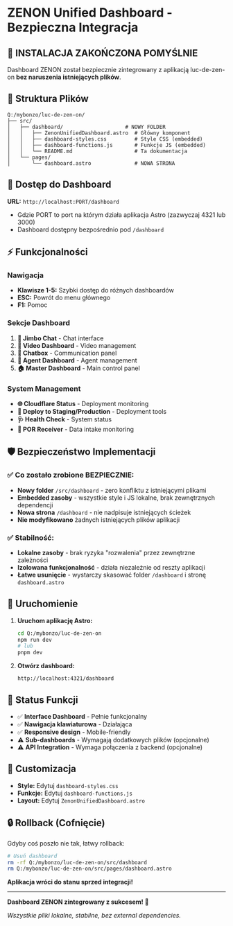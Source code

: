 # ZENON Unified Dashboard - Bezpieczna Integracja

## 🎯 INSTALACJA ZAKOŃCZONA POMYŚLNIE

Dashboard ZENON został bezpiecznie zintegrowany z aplikacją luc-de-zen-on **bez naruszenia istniejących plików**.

## 📁 Struktura Plików

```
Q:/mybonzo/luc-de-zen-on/
├── src/
│   ├── dashboard/                    # NOWY FOLDER
│   │   ├── ZenonUnifiedDashboard.astro  # Główny komponent
│   │   ├── dashboard-styles.css         # Style CSS (embedded)
│   │   ├── dashboard-functions.js       # Funkcje JS (embedded)
│   │   └── README.md                    # Ta dokumentacja
│   └── pages/
│       └── dashboard.astro              # NOWA STRONA
```

## 🚀 Dostęp do Dashboard

**URL:** `http://localhost:PORT/dashboard`

- Gdzie PORT to port na którym działa aplikacja Astro (zazwyczaj 4321 lub 3000)
- Dashboard dostępny bezpośrednio pod `/dashboard`

## ⚡ Funkcjonalności

### Nawigacja
- **Klawisze 1-5:** Szybki dostęp do różnych dashboardów
- **ESC:** Powrót do menu głównego
- **F1:** Pomoc

### Sekcje Dashboard
1. **🤖 Jimbo Chat** - Chat interface
2. **🎥 Video Dashboard** - Video management
3. **💬 Chatbox** - Communication panel
4. **👥 Agent Dashboard** - Agent management
5. **🏠 Master Dashboard** - Main control panel

### System Management
- **🌐 Cloudflare Status** - Deployment monitoring
- **🧪 Deploy to Staging/Production** - Deployment tools
- **🩺 Health Check** - System status
- **📡 POR Receiver** - Data intake monitoring

## 🛡️ Bezpieczeństwo Implementacji

### ✅ Co zostało zrobione BEZPIECZNIE:
- **Nowy folder** `/src/dashboard` - zero konfliktu z istniejącymi plikami
- **Embedded zasoby** - wszystkie style i JS lokalne, brak zewnętrznych dependencji
- **Nowa strona** `/dashboard` - nie nadpisuje istniejących ścieżek
- **Nie modyfikowano** żadnych istniejących plików aplikacji

### ✅ Stabilność:
- **Lokalne zasoby** - brak ryzyka "rozwalenia" przez zewnętrzne zależności
- **Izolowana funkcjonalność** - działa niezależnie od reszty aplikacji
- **Łatwe usunięcie** - wystarczy skasować folder `/dashboard` i stronę `dashboard.astro`

## 🔧 Uruchomienie

1. **Uruchom aplikację Astro:**
   ```bash
   cd Q:/mybonzo/luc-de-zen-on
   npm run dev
   # lub
   pnpm dev
   ```

2. **Otwórz dashboard:**
   ```
   http://localhost:4321/dashboard
   ```

## 📝 Status Funkcji

- ✅ **Interface Dashboard** - Pełnie funkcjonalny
- ✅ **Nawigacja klawiaturowa** - Działająca
- ✅ **Responsive design** - Mobile-friendly
- ⚠️ **Sub-dashboards** - Wymagają dodatkowych plików (opcjonalne)
- ⚠️ **API Integration** - Wymaga połączenia z backend (opcjonalne)

## 🎨 Customizacja

- **Style:** Edytuj `dashboard-styles.css`
- **Funkcje:** Edytuj `dashboard-functions.js`
- **Layout:** Edytuj `ZenonUnifiedDashboard.astro`

## 🔒 Rollback (Cofnięcie)

Gdyby coś poszło nie tak, łatwy rollback:

```bash
# Usuń dashboard
rm -rf Q:/mybonzo/luc-de-zen-on/src/dashboard
rm Q:/mybonzo/luc-de-zen-on/src/pages/dashboard.astro
```

**Aplikacja wróci do stanu sprzed integracji!**

---

**Dashboard ZENON zintegrowany z sukcesem! 🎉**

*Wszystkie pliki lokalne, stabilne, bez external dependencies.*